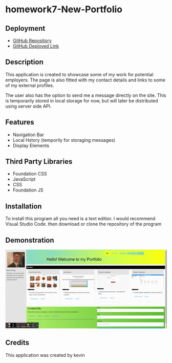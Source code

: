 # homework7-New-Portfolio

## Deployment

- [GitHub Repository](https://github.com/cn-kp/Updated-Portfolio)
- [GitHub Deployed Link](https://cn-kp.github.io/Updated-Portfolio/)

## Description

This application is created to showcase some of my work for potential employers. The page is also fitted with my contact details and links to some of my external profiles. 

The user also has the option to send me a message directly on the site. This is temporarily stored in local storage for now, but will later be distributed using server side API. 


## Features

- Navigation Bar
- Local Hstory (temporily for storaging messages)
- Display Elements

## Third Party Libraries

- Foundation CSS
- JavaScript
- CSS 
- Foundation JS

## Installation

To install this program all you need is a text editior. I would recommend Visual Studio Code. then download or clone the repository of the program

## Demonstration
![My Portfolio](./assets/images/my-portfolio.gif)

## Credits

This application was created by kevin
